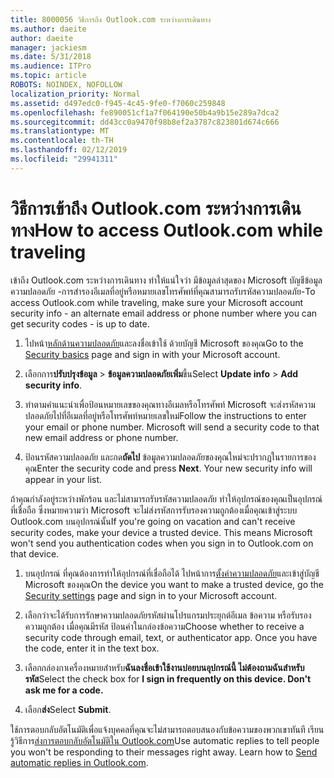 ```yaml
---
title: 8000056 วิธีการถึง Outlook.com ระหว่างการเดินทาง
ms.author: daeite
author: daeite
manager: jackiesm
ms.date: 5/31/2018
ms.audience: ITPro
ms.topic: article
ROBOTS: NOINDEX, NOFOLLOW
localization_priority: Normal
ms.assetid: d497edc0-f945-4c45-9fe0-f7060c259848
ms.openlocfilehash: fe890051cf1a7f064190e50b4a9b15e289a7dca2
ms.sourcegitcommit: dd43cc0a9470f98b8ef2a3787c823801d674c666
ms.translationtype: MT
ms.contentlocale: th-TH
ms.lasthandoff: 02/12/2019
ms.locfileid: "29941311"
---
```

# <a name="how-to-access-outlookcom-while-traveling"></a><span data-ttu-id="a1898-102">วิธีการเข้าถึง Outlook.com ระหว่างการเดินทาง</span><span class="sxs-lookup"><span data-stu-id="a1898-102">How to access Outlook.com while traveling</span></span>

<span data-ttu-id="a1898-103">เข้าถึง Outlook.com ระหว่างการเดินทาง ทำให้แน่ใจว่า มีข้อมูลล่าสุดของ Microsoft บัญชีข้อมูลความปลอดภัย -การสำรองอีเมลที่อยู่หรือหมายเลขโทรศัพท์ที่คุณสามารถรับรหัสความปลอดภัย-</span><span class="sxs-lookup"><span data-stu-id="a1898-103">To access Outlook.com while traveling, make sure your Microsoft account security info - an alternate email address or phone number where you can get security codes - is up to date.</span></span>
  
1. <span data-ttu-id="a1898-104">ไปหน้า[หลักด้านความปลอดภัย](https://go.microsoft.com/fwlink/p/?linkid=842325)และลงชื่อเข้าใช้ ด้วยบัญชี Microsoft ของคุณ</span><span class="sxs-lookup"><span data-stu-id="a1898-104">Go to the [Security basics](https://go.microsoft.com/fwlink/p/?linkid=842325) page and sign in with your Microsoft account.</span></span> 
    
2. <span data-ttu-id="a1898-105">เลือกการ**ปรับปรุงข้อมูล** \> **ข้อมูลความปลอดภัยเพิ่ม**ขึ้น</span><span class="sxs-lookup"><span data-stu-id="a1898-105">Select **Update info** \> **Add security info**.</span></span> 
    
3. <span data-ttu-id="a1898-p101">ทำตามคำแนะนำเพื่อป้อนหมายเลขของคุณทางอีเมลหรือโทรศัพท์ Microsoft จะส่งรหัสความปลอดภัยไปที่อีเมลที่อยู่หรือโทรศัพท์หมายเลขใหม่</span><span class="sxs-lookup"><span data-stu-id="a1898-p101">Follow the instructions to enter your email or phone number. Microsoft will send a security code to that new email address or phone number.</span></span>
    
4. <span data-ttu-id="a1898-p102">ป้อนรหัสความปลอดภัย และกด**ถัดไป** ข้อมูลความปลอดภัยของคุณใหม่จะปรากฏในรายการของคุณ</span><span class="sxs-lookup"><span data-stu-id="a1898-p102">Enter the security code and press **Next**. Your new security info will appear in your list.</span></span> 
    
<span data-ttu-id="a1898-p103">ถ้าคุณกำลังอยู่ระหว่างพักร้อน และไม่สามารถรับรหัสความปลอดภัย ทำให้อุปกรณ์ของคุณเป็นอุปกรณ์ที่เชื่อถือ ซึ่งหมายความว่า Microsoft จะไม่ส่งรหัสการรับรองความถูกต้องเมื่อคุณเข้าสู่ระบบ Outlook.com บนอุปกรณ์นั้น</span><span class="sxs-lookup"><span data-stu-id="a1898-p103">If you're going on vacation and can't receive security codes, make your device a trusted device. This means Microsoft won't send you authentication codes when you sign in to Outlook.com on that device.</span></span>
  
1. <span data-ttu-id="a1898-112">บนอุปกรณ์ ที่คุณต้องการทำให้อุปกรณ์ที่เชื่อถือได้ ไปหน้าการ[ตั้งค่าความปลอดภัย](https://go.microsoft.com/fwlink/p/?linkid=2002000&amp;clcid=0x409)และเข้าสู่บัญชี Microsoft ของคุณ</span><span class="sxs-lookup"><span data-stu-id="a1898-112">On the device you want to make a trusted device, go the [Security settings](https://go.microsoft.com/fwlink/p/?linkid=2002000&amp;clcid=0x409) page and sign in to your Microsoft account.</span></span> 
    
2. <span data-ttu-id="a1898-p104">เลือกว่าจะได้รับการรักษาความปลอดภัยรหัสผ่านโปรแกรมประยุกต์อีเมล ข้อความ หรือรับรองความถูกต้อง เมื่อคุณมีรหัส ป้อนค่าในกล่องข้อความ</span><span class="sxs-lookup"><span data-stu-id="a1898-p104">Choose whether to receive a security code through email, text, or authenticator app. Once you have the code, enter it in the text box.</span></span>
    
3. <span data-ttu-id="a1898-115">เลือกกล่องกาเครื่องหมายสำหรับ**ฉันลงชื่อเข้าใช้งานบ่อยบนอุปกรณ์นี้ ไม่ต้องถามฉันสำหรับรหัส**</span><span class="sxs-lookup"><span data-stu-id="a1898-115">Select the check box for **I sign in frequently on this device. Don't ask me for a code.**</span></span>
    
4. <span data-ttu-id="a1898-116">เลือก**ส่ง**</span><span class="sxs-lookup"><span data-stu-id="a1898-116">Select **Submit**.</span></span> 
    
<span data-ttu-id="a1898-p105">ใช้การตอบกลับอัตโนมัติเพื่อแจ้งบุคคลที่คุณจะไม่สามารถตอบสนองกับข้อความของพวกเขาทันที เรียนรู้วิธีการ[ส่งการตอบกลับอัตโนมัติใน Outlook.com](https://go.microsoft.com/fwlink/p/?linkid=2002100&amp;clcid=0x409)</span><span class="sxs-lookup"><span data-stu-id="a1898-p105">Use automatic replies to tell people you won't be responding to their messages right away. Learn how to [Send automatic replies in Outlook.com](https://go.microsoft.com/fwlink/p/?linkid=2002100&amp;clcid=0x409).</span></span>
  

